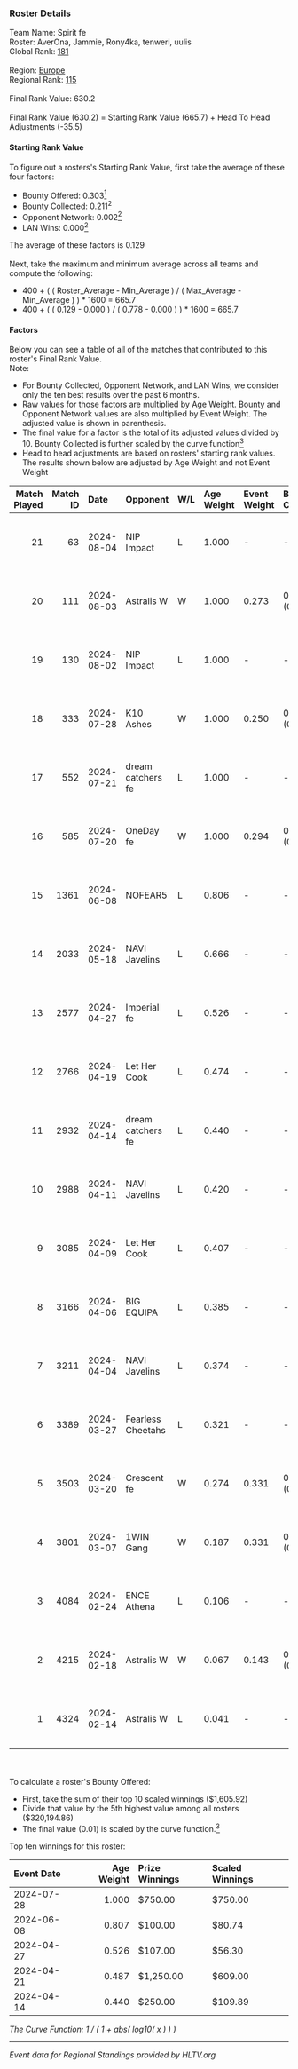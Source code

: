 ### Roster Details<br />
Team Name: Spirit fe<br />
Roster: AverOna, Jammie, Rony4ka, tenweri, uulis<br />
Global Rank: [181](../../standings_global_2024_08_06.md)<br />
<br />
Region: [Europe]( ../../standings_europe_2024_08_06.md)<br />
Regional Rank: [115]( ../../standings_europe_2024_08_06.md)<br />
<br />
Final Rank Value:  630.2<br />
<br />
Final Rank Value (630.2) = Starting Rank Value (665.7) + Head To Head Adjustments (-35.5)<br />

#### Starting Rank Value<br />
To figure out a rosters's Starting Rank Value, first take the average of these four factors:<br />
- Bounty Offered: 0.303[<sup>1</sup>](#table2)
- Bounty Collected: 0.211[<sup>2</sup>](#table1)
- Opponent Network: 0.002[<sup>2</sup>](#table1)
- LAN Wins: 0.000[<sup>2</sup>](#table1)

The average of these factors is 0.129<br />
<br />
Next, take the maximum and minimum average across all teams and compute the following:<br />
- 400 + ( ( Roster_Average - Min_Average ) / ( Max_Average - Min_Average ) ) * 1600 = 665.7
- 400 + ( ( 0.129 - 0.000 ) / ( 0.778 - 0.000 ) ) * 1600 = 665.7


#### Factors<br />
Below you can see a table of all of the matches that contributed to this roster's Final Rank Value.<br />
Note:<br />

- For Bounty Collected, Opponent Network, and LAN Wins, we consider only the ten best results over the past 6 months.
- Raw values for those factors are multiplied by Age Weight. Bounty and Opponent Network values are also multiplied by Event Weight. The adjusted value is shown in parenthesis.
- The final value for a factor is the total of its adjusted values divided by 10. Bounty Collected is further scaled by the curve function[<sup>3</sup>](#curveFunction)
- Head to head adjustments are based on rosters' starting rank values. The results shown below are adjusted by Age Weight and not Event Weight
<span id="table1"></span><br />


| Match Played | Match ID | Date       | Opponent          | W/L | Age Weight | Event Weight | Bounty Collected | Opponent Network | LAN Wins  | H2H Adj. | Roster                                   |
| -: | -: | :- | :- | :- | :- | :- | :- | :- | :- | -: | :- |
|           21 |       63 | 2024-08-04 | NIP Impact        | L   | 1.000      | -            | -                | -                | -         |   -11.32 | AverOna, Jammie, Rony4ka, tenweri, uulis |
|           20 |      111 | 2024-08-03 | Astralis W        | W   | 1.000      | 0.273        | 0.002 (0.001)    | 0.060 (0.016)    | 0 (0.000) |    16.64 | irbitka, Jammie, Rony4ka, tenweri, uulis |
|           19 |      130 | 2024-08-02 | NIP Impact        | L   | 1.000      | -            | -                | -                | -         |   -11.39 | AverOna, Jammie, Rony4ka, tenweri, uulis |
|           18 |      333 | 2024-07-28 | K10 Ashes         | W   | 1.000      | 0.250        | 0.001 (0.000)    | 0.000 (0.000)    | 0 (0.000) |    11.00 | AverOna, Jammie, Rony4ka, tenweri, uulis |
|           17 |      552 | 2024-07-21 | dream catchers fe | L   | 1.000      | -            | -                | -                | -         |   -11.63 | AverOna, Jammie, Rony4ka, tenweri, uulis |
|           16 |      585 | 2024-07-20 | OneDay fe         | W   | 1.000      | 0.294        | 0.002 (0.000)    | 0.000 (0.000)    | 0 (0.000) |    10.99 | AverOna, Jammie, Rony4ka, tenweri, uulis |
|           15 |     1361 | 2024-06-08 | NOFEAR5           | L   | 0.806      | -            | -                | -                | -         |   -11.47 | AverOna, Jammie, Rony4ka, tenweri, uulis |
|           14 |     2033 | 2024-05-18 | NAVI Javelins     | L   | 0.666      | -            | -                | -                | -         |    -5.10 | AverOna, Jammie, Rony4ka, tenweri, uulis |
|           13 |     2577 | 2024-04-27 | Imperial fe       | L   | 0.526      | -            | -                | -                | -         |    -1.59 | AverOna, Jammie, Rony4ka, tenweri, uulis |
|           12 |     2766 | 2024-04-19 | Let Her Cook      | L   | 0.474      | -            | -                | -                | -         |    -2.91 | AverOna, Jammie, Rony4ka, tenweri, uulis |
|           11 |     2932 | 2024-04-14 | dream catchers fe | L   | 0.440      | -            | -                | -                | -         |    -5.62 | AverOna, Jammie, Rony4ka, tenweri, uulis |
|           10 |     2988 | 2024-04-11 | NAVI Javelins     | L   | 0.420      | -            | -                | -                | -         |    -3.79 | AverOna, Jammie, Rony4ka, tenweri, uulis |
|            9 |     3085 | 2024-04-09 | Let Her Cook      | L   | 0.407      | -            | -                | -                | -         |    -2.43 | AverOna, Jammie, Rony4ka, tenweri, uulis |
|            8 |     3166 | 2024-04-06 | BIG EQUIPA        | L   | 0.385      | -            | -                | -                | -         |    -4.29 | AverOna, Jammie, Rony4ka, tenweri, uulis |
|            7 |     3211 | 2024-04-04 | NAVI Javelins     | L   | 0.374      | -            | -                | -                | -         |    -3.46 | AverOna, Jammie, Rony4ka, tenweri, uulis |
|            6 |     3389 | 2024-03-27 | Fearless Cheetahs | L   | 0.321      | -            | -                | -                | -         |    -4.82 | AverOna, Jammie, Rony4ka, tenweri, uulis |
|            5 |     3503 | 2024-03-20 | Crescent fe       | W   | 0.274      | 0.331        | 0.004 (0.000)    | 0.081 (0.007)    | 0 (0.000) |     4.31 | AverOna, Jammie, Rony4ka, tenweri, uulis |
|            4 |     3801 | 2024-03-07 | 1WIN Gang         | W   | 0.187      | 0.331        | 0.001 (0.000)    | 0.016 (0.001)    | 0 (0.000) |     2.90 | AverOna, Jammie, Rony4ka, tenweri, uulis |
|            3 |     4084 | 2024-02-24 | ENCE Athena       | L   | 0.106      | -            | -                | -                | -         |    -1.79 | AverOna, Jammie, Rony4ka, tenweri, uulis |
|            2 |     4215 | 2024-02-18 | Astralis W        | W   | 0.067      | 0.143        | 0.001 (0.000)    | 0.019 (0.000)    | 0 (0.000) |     0.92 | AverOna, Jammie, Rony4ka, tenweri, uulis |
|            1 |     4324 | 2024-02-14 | Astralis W        | L   | 0.041      | -            | -                | -                | -         |    -0.66 | AverOna, Jammie, Rony4ka, tenweri, uulis |

<br />
<span id="table2"></span><br />
To calculate a roster's Bounty Offered:<br />

- First, take the sum of their top 10 scaled winnings ($1,605.92)
- Divide that value by the 5th highest value among all rosters ($320,194.86)
- The final value (0.01) is scaled by the curve function.[<sup>3</sup>](#curveFunction)

Top ten winnings for this roster:<br />

| Event Date | Age Weight | Prize Winnings | Scaled Winnings |
| :- | -: | :- | :- |
| 2024-07-28 |      1.000 | $750.00        | $750.00         |
| 2024-06-08 |      0.807 | $100.00        | $80.74          |
| 2024-04-27 |      0.526 | $107.00        | $56.30          |
| 2024-04-21 |      0.487 | $1,250.00      | $609.00         |
| 2024-04-14 |      0.440 | $250.00        | $109.89         |


<span id="curveFunction"></span>_The Curve Function: 1 / ( 1 + abs( log10( x ) ) )_<br />

---
_Event data for Regional Standings provided by HLTV.org_<br />
